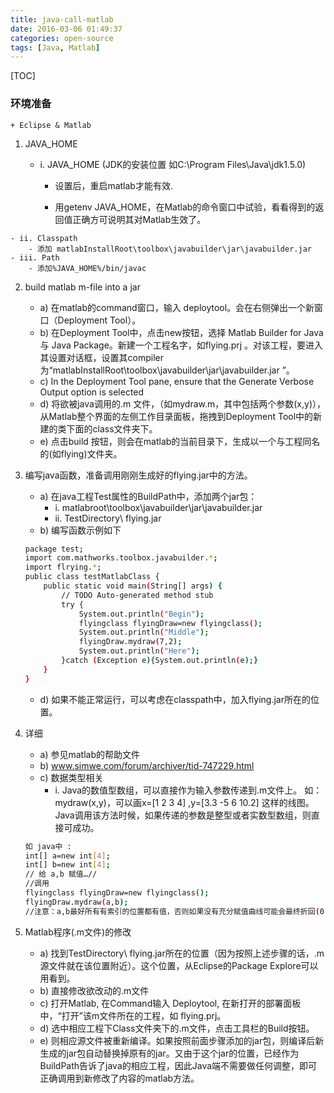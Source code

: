 ```yaml
---
title: java-call-matlab
date: 2016-03-06 01:49:37
categories: open-source
tags: [Java, Matlab]
---
```


[TOC]

###  环境准备

    + Eclipse & Matlab

1. JAVA_HOME

    - i. JAVA_HOME (JDK的安装位置 如C:\Program Files\Java\jdk1.5.0)

        - 设置后，重启matlab才能有效.

        - 用getenv JAVA_HOME，在Matlab的命令窗口中试验，看看得到的返回值正确方可说明其对Matlab生效了。

<!--more-->

    - ii. Classpath
        - 添加 matlabInstallRoot\toolbox\javabuilder\jar\javabuilder.jar
    - iii. Path
        - 添加%JAVA_HOME%/bin/javac

2. build matlab m-file into a jar
    - a) 在matlab的command窗口，输入 deploytool。会在右侧弹出一个新窗口（Deployment Tool）。
    - b) 在Deployment Tool中，点击new按钮，选择 Matlab Builder for Java 与 Java Package。新建一个工程名字，如flying.prj 。对该工程，要进入其设置对话框，设置其compiler为“matlabInstallRoot\toolbox\javabuilder\jar\javabuilder.jar ”。
    - c) In the Deployment Tool pane, ensure that the Generate Verbose Output option is selected
    - d) 将欲被java调用的.m 文件，（如mydraw.m，其中包括两个参数(x,y)），从Matlab整个界面的左侧工作目录面板，拖拽到Deployment Tool中的新建的类下面的class文件夹下。
    - e) 点击build 按钮，则会在matlab的当前目录下，生成以一个与工程同名的(如flying)文件夹。

3. 编写java函数，准备调用刚刚生成好的flying.jar中的方法。
    - a) 在java工程Test属性的BuildPath中，添加两个jar包：
        - i. matlabroot\toolbox\javabuilder\jar\javabuilder.jar
        - ii. TestDirectory\ flying.jar
    - b) 编写函数示例如下

    ``` bash
    package test;
    import com.mathworks.toolbox.javabuilder.*;
    import flrying.*;
    public class testMatlabClass {
        public static void main(String[] args) {
            // TODO Auto-generated method stub
            try {
                System.out.println("Begin");
                flyingclass flyingDraw=new flyingclass();
                System.out.println("Middle");
                flyingDraw.mydraw(7,2);
                System.out.println("Here");
            }catch (Exception e){System.out.println(e);}
        }
    }
    ```

    - d) 如果不能正常运行，可以考虑在classpath中，加入flying.jar所在的位置。
4. 详细
    - a) 参见matlab的帮助文件
    - b) www.simwe.com/forum/archiver/tid-747229.html
    - c) 数据类型相关
        - i. Java的数值型数组，可以直接作为输入参数传递到.m文件上。
        如：mydraw(x,y)，可以画x=[1 2 3 4] ,y=[3.3 -5 6 10.2] 这样的线图。Java调用该方法时候，如果传递的参数是整型或者实数型数组，则直接可成功。

    ``` bash
    如 java中 :
    int[] a=new int[4];
    int[] b=new int[4];
    // 给 a,b 赋值…//
    //调用
    flyingclass flyingDraw=new flyingclass();
    flyingDraw.mydraw(a,b);
    //注意：a,b最好所有有索引的位置都有值，否则如果没有充分赋值曲线可能会最终折回(0,0)点。
    ```
5. Matlab程序(.m文件)的修改
    - a) 找到TestDirectory\ flying.jar所在的位置（因为按照上述步骤的话，.m源文件就在该位置附近）。这个位置，从Eclipse的Package Explore可以用看到。
    - b) 直接修改欲改动的.m文件
    - c) 打开Matlab, 在Command输入 Deploytool, 在新打开的部署面板中，“打开”该m文件所在的工程，如 flying.prj。
    - d) 选中相应工程下Class文件夹下的.m文件，点击工具栏的Build按钮。
    - e) 则相应源文件被重新编译。如果按照前面步骤添加的jar包，则编译后新生成的jar包自动替换掉原有的jar。又由于这个jar的位置，已经作为BuildPath告诉了java的相应工程，因此Java端不需要做任何调整，即可正确调用到新修改了内容的matlab方法。
